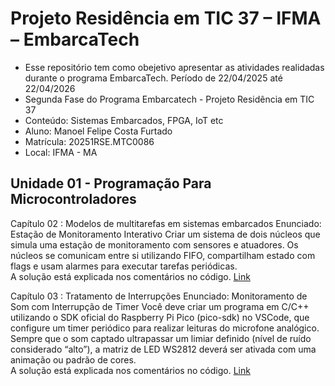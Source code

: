 # Projeto Residência em TIC 37 – IFMA – EmbarcaTech

- Esse repositório tem como obejetivo apresentar as atividades realidadas durante o programa EmbarcaTech. Período de 22/04/2025 até 22/04/2026
- Segunda Fase do Programa Embarcatech - Projeto Residência em TIC 37
- Conteúdo: Sistemas Embarcados, FPGA, IoT etc
- Aluno: Manoel Felipe Costa Furtado
- Matrícula: 20251RSE.MTC0086
- Local: IFMA - MA


 ## Unidade 01 - Programação Para Microcontroladores

 Capítulo 02 : Modelos de multitarefas em sistemas embarcados
 Enunciado: Estação de Monitoramento Interativo 
Criar um sistema de dois núcleos que simula uma estação de monitoramento 
com  sensores  e  atuadores.  Os  núcleos  se  comunicam  entre  si  utilizando  FIFO, compartilham estado com flags e usam alarmes para executar tarefas periódicas. \
A solução está explicada nos comentários no código.  [Link](https://github.com/ManoelFelipe/Embarcatech_37/tree/main/Unidade_01/Cap_02/Atividade_01)

Capítulo 03 : Tratamento de Interrupções
Enunciado: Monitoramento de Som com Interrupção de Timer 
Você deve criar um programa em C/C++ utilizando o SDK oficial do Raspberry Pi Pico 
(pico-sdk)  no  VSCode,  que  configure  um  timer  periódico  para  realizar  leituras  do 
microfone analógico. Sempre que o som captado ultrapassar um limiar definido (nível de 
ruído  considerado  “alto”),  a  matriz  de  LED  WS2812  deverá  ser  ativada  com  uma 
animação ou padrão de cores.  \
A solução está explicada nos comentários no código.  [Link](https://github.com/ManoelFelipe/Embarcatech_37/tree/main/Unidade_01/Cap_03/Atividade_03)
